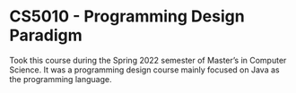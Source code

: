 # CS5010 - Programming Design Paradigm 
Took this course during the Spring 2022 semester of Master’s in Computer Science. 
It was a programming design course mainly focused on Java as the programming language.
